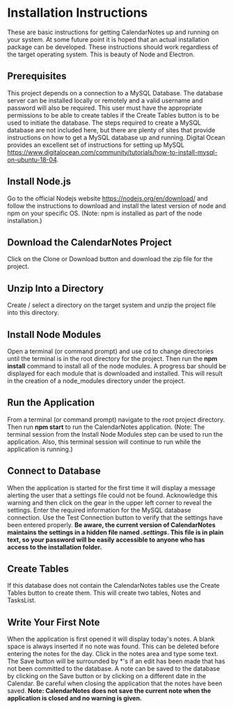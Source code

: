 # Installation Instructions
These are basic instructions for getting CalendarNotes up and running on your system.  At some future point it is hoped that an actual installation package can be developed.  These instructions should work regardless of the target operating system.  This is beauty of Node and Electron.

## Prerequisites
This project depends on a connection to a MySQL Database.  The database server can be installed locally or remotely and a valid username and password will also be required.  This user must have the appropriate permissions to be able to create tables if the Create Tables button is to be used to initiate the database.  The steps required to create a MySQL database are not included here, but there are plenty of sites that provide instructions on how to get a MySQL database up and running.  Digital Ocean provides an excellent set of instructions for setting up MySQL https://www.digitalocean.com/community/tutorials/how-to-install-mysql-on-ubuntu-18-04.

## Install Node.js
Go to the official Nodejs website https://nodejs.org/en/download/ and follow the instructions to download and install the latest version of node and npm on your specific OS.  (Note: npm is installed as part of the node installation.)

## Download the CalendarNotes Project
Click on the Clone or Download button and download the zip file for the project.

## Unzip Into a Directory
Create / select a directory on the target system and unzip the project file into this directory.

## Install Node Modules
Open a terminal (or command prompt) and use cd to change directories until the terminal is in the root directory for the project.  Then run the **npm install** command to install all of the node modules.  A progress bar should be displayed for each module that is downloaded and installed.  This will result in the creation of a node_modules directory under the project.

## Run the Application
From a terminal (or command prompt) navigate to the root project directory.  Then run **npm start** to run the CalendarNotes application.  (Note: The terminal session from the Install Node Modules step can be used to run the application.  Also, this terminal session will continue to run while the application is running.)

## Connect to Database
When the application is started for the first time it will display a message alerting the user that a settings file could not be found.  Acknowledge this warning and then click on the gear in the upper left corner to reveal the settings.  Enter the required information for the MySQL database connection.  Use the Test Connection button to verify that the settings have been entered properly.  **Be aware, the current version of CalendarNotes maintains the settings in a hidden file named *.settings*.  This file is in plain text, so your password will be easily accessible to anyone who has access to the installation folder.**

## Create Tables
If this database does not contain the CalendarNotes tables use the Create Tables button to create them.  This will create two tables, Notes and TasksList.

## Write Your First Note
When the application is first opened it will display today's notes.  A blank space is always inserted if no note was found.  This can be deleted before entering the notes for the day.  Click in the notes area and type some text.  The Save button will be surrounded by *'s if an edit has been made that has not been committed to the database.  A note can be saved to the database by clicking on the Save button or by clicking on a different date in the Calendar.  Be careful when closing the application that the notes have been saved.  **Note: CalendarNotes does not save the current note when the application is closed and no warning is given.**